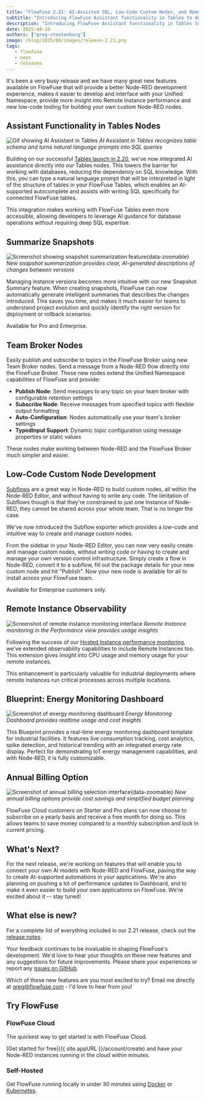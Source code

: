 ```yaml
---
title: "FlowFuse 2.21: AI-Assisted SQL, Low-Code Custom Nodes, and Remote Instance Performance Insights"
subtitle: "Introducing FlowFuse Assistant functionality in Tables to do natural language queries of your databases, Remote Instance observability to improve performance monitoring, Team Broker nodes to make MQTT even easier to work with, a new Energy Monitoring Blueprint, Annual Billing for Self-Service, AI-Generated Snapshot Summaries, and new subflow verison control to provide low-code development of custom nodes."
description: "Introducing FlowFuse Assistant functionality in Tables to do natural language queries of your databases, Remote Instance observability to improve performance monitoring, Team Broker nodes to make MQTT even easier to work with, a new Energy Monitoring Blueprint, Annual Billing for Self-Service, AI-Generated Snapshot Summaries, and new subflow version control to provide low-code development of custom nodes"
date: 2025-08-28
authors: ["greg-stoutenburg"]
image: /blog/2025/08/images/release-2.21.png
tags:
   - flowfuse
   - news
   - releases
---
```


It's been a very busy release and we have many great new features available on FlowFuse that will provide a better Node-RED development experience, makes it easier to develop and interface with your Unified Namespace, provide more insight into Remote Instance performance and new low-code tooling for building your own custom Node-RED nodes.

<!--more-->

## Assistant Functionality in Tables Nodes
![Gif showing AI Assistant in Tables](./images/tables.gif)
_AI Assistant in Tables recognizes table schema and turns natural language prompts into SQL queries_

Building on our successful [Tables launch in 2.20](/blog/2025/07/flowfuse-release-2-20/), we've now integrated AI assistance directly into our Tables nodes. This lowers the barrier for working with databases, reducing the dependency on SQL knowledge. With this, you can type a natural language prompt that will be interpreted in light of the structure of tables in your FlowFuse Tables, which enables an AI-supported autocomplete and assists with writing SQL specifically for connected FlowFuse tables. 

This integration makes working with FlowFuse Tables even more accessible, allowing developers to leverage AI guidance for database operations without requiring deep SQL expertise.

## Summarize Snapshots

![Screenshot showing snapshot summarization feature](./images/snapshot.png){data-zoomable}
_New snapshot summarization provides clear, AI-generated descriptions of changes between versions_

Managing instance versions becomes more intuitive with our new Snapshot Summary feature. When creating snapshots, FlowFuse can now automatically generate intelligent summaries that describes the changes introduced. This saves you time, and makes it much easier for teams to understand project evolution and quickly identify the right version for deployment or rollback scenarios.

Available for Pro and Enterprise.

## Team Broker Nodes

Easily publish and subscribe to topics in the FlowFuse Broker using new Team Broker nodes. Send a message from a Node-RED flow directly into the FlowFuse Broker. These new nodes extend the Unified Namespace capabilities of FlowFuse and provide:

- **Publish Node**: Send messages to any topic on your team broker with configurable retention settings
- **Subscribe Node**: Receive messages from specified topics with flexible output formatting
- **Auto-Configuration**: Nodes automatically use your team's broker settings
- **TypedInput Support**: Dynamic topic configuration using message properties or static values

These nodes make working between Node-RED and the FlowFuse Broker much simpler and easier.

## Low-Code Custom Node Development

[Subflows](https://nodered.org/docs/user-guide/editor/workspace/subflows) are a great way in Node-RED to build custom nodes, all within the Node-RED Editor, and without having to write any code. The limitation of Subflows though is that they're constrained to just one Instance of Node-RED, they cannot be shared across your whole team. That is no longer the case.

We've now introduced the Subflow exporter which provides a low-code and intuitive way to create and manage custom nodes. 

From the sidebar in your Node-RED Editor, you can now very easily create and manage custom nodes, without writing code or having to create and manage your own version control infrastructure. Simply create a flow in Node-RED, convert it to a subflow, fill out the package details for your new custom node and hit "Publish". Now your new node is available for all to install across your FlowFuse team.

Available for Enterprise customers only.

## Remote Instance Observability
![Screenshot of remote instance monitoring interface](./images/remote.png)
_Remote Instance monitoring in the Performance view provides usage insights_

Following the success of our [Hosted Instance performance monitoring](/blog/2025/06/flowfuse-release-2-18/#enhanced-observability-for-better-performance-management), we've extended observability capabilities to include Remote Instances too. This extension gives insight into CPU usage and memory usage for your remote instances.

This enhancement is particularly valuable for industrial deployments where remote instances run critical processes across multiple locations.

## Blueprint: Energy Monitoring Dashboard
![Screenshot of energy monitoring dashboard](./images/energy-monitoring.png)
_Energy Monitoring Dashboard provides realtime usage and cost insights_

This Blueprint provides a real-time energy monitoring dashboard template for industrial facilities. It features live consumption tracking, cost analytics, spike detection, and historical trending with an integrated energy rate display. Perfect for demonstrating IoT energy management capabilities, and with Node-RED, it is fully customizable.

## Annual Billing Option

![Screenshot of annual billing selection interface](./images/annual-billing.png){data-zoomable}
_New annual billing options provide cost savings and simplified budget planning_

FlowFuse Cloud customers on Starter and Pro plans can now choose to subscribe on a yearly basis and receive a free month for doing so. This allows teams to save money compared to a monthly subscription and lock in current pricing.

## What's Next?

For the next release, we're working on features that will enable you to connect your own AI models with Node-RED and FlowFuse, paving the way to create AI-supported automations in your applications.  We're also planning on pushing a lot of performance updates to Dashboard, and to make it even easier to build your own applications on FlowFuse. We're excited about it -- stay tuned!

## What else is new?

For a complete list of everything included in our 2.21 release, check out the [release notes](https://github.com/FlowFuse/flowfuse/releases/tag/v2.21.0).

Your feedback continues to be invaluable in shaping FlowFuse's development. We'd love to hear your thoughts on these new features and any suggestions for future improvements. Please share your experiences or report any [issues on GitHub](https://github.com/FlowFuse/flowfuse/issues/new/choose).

Which of these new features are you most excited to try? Email me directly at greg@flowfuse.com - I'd love to hear from you!

## Try FlowFuse


### FlowFuse Cloud

The quickest way to get started is with FlowFuse Cloud.

[Get started for free]({{ site.appURL }}/account/create) and have your Node-RED instances running in the cloud within minutes.

### Self-Hosted

Get FlowFuse running locally in under 30 minutes using [Docker](/docs/install/docker/) or [Kubernetes](/docs/install/kubernetes/).